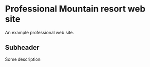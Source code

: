 # Professional Mountain resort web site

An example professional web site. 

## Subheader

Some description
